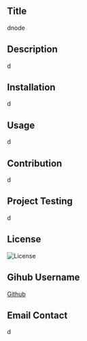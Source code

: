 ## Title
dnode
## Description
d
## Installation
d
## Usage
d
## Contribution
d
## Project Testing
d
## License
![License](https://img.shields.io/badge/License-MIT-blue)
## Gihub Username
[Github](https://github.com/d)
## Email Contact
d 